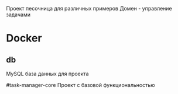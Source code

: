Проект песочница для различных примеров
Домен - управление задачами

# Docker 

## db
MySQL база данных для проекта

#task-manager-core
Проект с базовой функциональностью